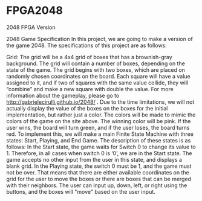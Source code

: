 FPGA2048
========

2048 FPGA Version

2048 Game Specification
In this project, we are going to make a version of the game 2048. The specifications of this project are as follows:

Grid:
	The grid will be a 4x4 grid of boxes that has a brownish-gray background. The grid will contain a number of boxes, depending on the state of the game. The grid begins with two boxes, which are placed on randomly chosen coordinates on the board.  Each square will have a value assigned to it, and if two of squares with the same value collide, they will “combine” and make a new square with double the value. For more information about the gameplay, please go to http://gabrielecirulli.github.io/2048/ . 
	Due to the time limitations, we will not actually display the value of the boxes on the boxes for the initial implementation, but rather just a color. The colors will be made to mimic the colors of the game on the site above. The winning color will be pink. If the user wins, the board will turn green, and if the user loses, the board turns red. 
	To implement this, we will make a main Finite State Machine with three states: Start, Playing, and End Game. The description of these states is as follows:
	In the Start state, the game waits for Switch 0 to change its value to 1. Therefore, in all cases when switch 0 is ‘0’, we are in the Start state. The game accepts no other input from the user in this state, and displays a blank grid.
	In the Playing state, the switch 0 must be 1, and the game must not be over. That means that there are either available coordinates on the grid for the user to move the boxes or there are boxes that can be merged with their neighbors. The user can input up, down, left, or right using the buttons, and the boxes will "move" based on the user input. 
